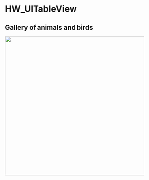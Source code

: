# HW_UITableView

## Gallery of animals and birds
  
<img src="https://github.com/tsyrendylykova/HW_UITableView/blob/master/gif1.gif" height="450" />
  

